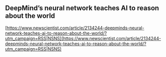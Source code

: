 ## DeepMind’s neural network teaches AI to reason about the world
  
  [https://www.newscientist.com/article/2134244-deepminds-neural-network-teaches-ai-to-reason-about-the-world/?utm_campaign=RSS|NSNS](https://www.newscientist.com/article/2134244-deepminds-neural-network-teaches-ai-to-reason-about-the-world/?utm_campaign=RSS|NSNS)